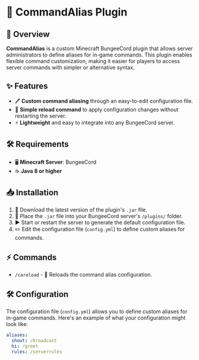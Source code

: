 # 🔄 CommandAlias Plugin

## 📝 Overview
**CommandAlias** is a custom Minecraft BungeeCord plugin that allows server administrators to define aliases for in-game commands. This plugin enables flexible command customization, making it easier for players to access server commands with simpler or alternative syntax.

## ✨ Features
- 🖊️ **Custom command aliasing** through an easy-to-edit configuration file.
- 🔄 **Simple reload command** to apply configuration changes without restarting the server.
- ⚡ **Lightweight** and easy to integrate into any BungeeCord server.

## 🛠️ Requirements
- 🖥️ **Minecraft Server**: BungeeCord
- ☕ **Java 8 or higher**

## 📥 Installation
1. 🔗 Download the latest version of the plugin's `.jar` file.
2. 📂 Place the `.jar` file into your BungeeCord server's `/plugins/` folder.
3. ▶️ Start or restart the server to generate the default configuration file.
4. ✏️ Edit the configuration file (`config.yml`) to define custom aliases for commands.

## ⚡ Commands
- `/careload` - 🔄 Reloads the command alias configuration.

## 🛠️ Configuration
The configuration file (`config.yml`) allows you to define custom aliases for in-game commands. Here's an example of what your configuration might look like:

```yaml
aliases:
  shout: /broadcast
  hi: /greet
  rules: /serverrules
